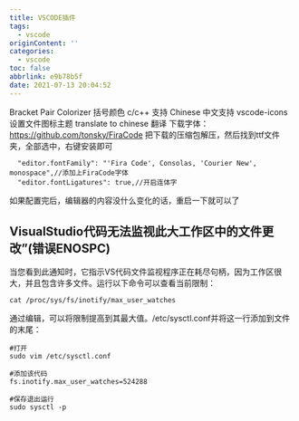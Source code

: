 ```yaml
---
title: VSCODE插件
tags:
  - vscode
originContent: ''
categories:
  - vscode
toc: false
abbrlink: e9b78b5f
date: 2021-07-13 20:04:52
---
```


Bracket Pair Colorizer  括号颜色
c/c++ 支持
Chinese 中文支持
vscode-icons 设置文件图标主题
translate to chinese 翻译
下载字体：https://github.com/tonsky/FiraCode
把下载的压缩包解压，然后找到ttf文件夹，全部选中，右键安装即可

```
  "editor.fontFamily": "'Fira Code', Consolas, 'Courier New', monospace",//添加上FiraCode字体
  "editor.fontLigatures": true,//开启连体字
```
如果配置完后，编辑器的内容没什么变化的话，重启一下就可以了

## VisualStudio代码无法监视此大工作区中的文件更改”(错误ENOSPC)
当您看到此通知时，它指示VS代码文件监视程序正在耗尽句柄，因为工作区很大，并且包含许多文件。运行以下命令可以查看当前限制：

```
cat /proc/sys/fs/inotify/max_user_watches
```
通过编辑，可以将限制提高到其最大值。/etc/sysctl.conf并将这一行添加到文件的末尾：

```
#打开
sudo vim /etc/sysctl.conf
```

```
#添加该代码
fs.inotify.max_user_watches=524288
```

```
#保存退出运行
sudo sysctl -p
```
